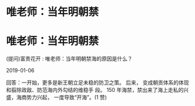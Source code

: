 # 唯老师：当年明朝禁

# 唯老师：当年明朝禁

(提问)富贵花开 : 唯老师：当年明朝禁海的原因是什么？

2019-01-06

回答：一开始，更多是新王朝立足未稳的防卫之策。 后来， 变成朝贡体系的体现和翦除政敌、防范海内外勾结的维稳手 段。 150 年海禁，禁出来了海上走私的兴盛，海商势力兴起， 一度导致“开海”。(1 赞)